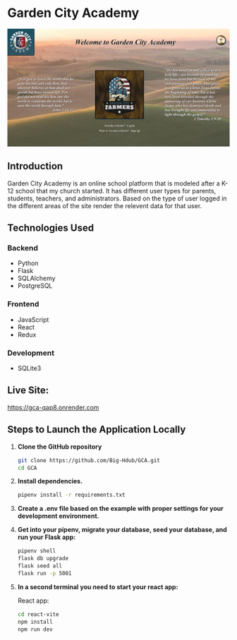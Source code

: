 # Garden City Academy

![alt text](<react-vite/public/Screenshot 2024-08-30 131010.png>)

## Introduction

Garden City Academy is an online school platform that is modeled after a K-12 school that my church started.  It has different user types for parents, students, teachers, and administrators.  Based on the type of user logged in the different areas of the site render the relevent data for that user.

## Technologies Used

### Backend

- Python
- Flask
- SQLAlchemy
- PostgreSQL

### Frontend

- JavaScript
- React
- Redux

### Development

- SQLite3

## Live Site:

https://gca-qap8.onrender.com

## Steps to Launch the Application Locally

1. **Clone the GitHub repository**

   ```sh
   git clone https://github.com/Big-Hdub/GCA.git
   cd GCA
   ```

2. **Install dependencies.**

   ```bash
   pipenv install -r requirements.txt
   ```

3. **Create a __.env__ file based on the example with proper settings for your development environment.**

4. **Get into your pipenv, migrate your database, seed your database, and run your Flask app:**

   ```bash
   pipenv shell
   flask db upgrade
   flask seed all
   flask run -p 5001
   ```

5. **In a second terminal you need to start your react app:**

   React app:
   ```bash
   cd react-vite
   npm install
   npm run dev
   ```
